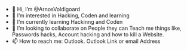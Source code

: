 - 👋 Hi, I’m @ArnosVoldigoard
- 👀 I’m interested in Hacking, Coden and learning
- 🌱 I’m currently learning Hackinng and Coden
- 💞️ I’m looking to collaborate on People they can Teach me things like, Passwords hacks, Account hacking and how to kill a Website.
- 📫 How to reach me: Outlook. Outlook Link or email Address

<!---
ArnosVoldigoard/ArnosVoldigoard is a ✨ special ✨ repository because its `README.md` (this file) appears on your GitHub profile.
You can click the Preview link to take a look at your changes.
--->
